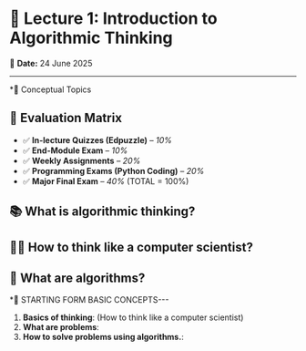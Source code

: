 # 📘 Lecture 1: Introduction to Algorithmic Thinking  
📅 **Date:** 24 June 2025  

---
*🧠 Conceptual Topics
## 🧮 Evaluation Matrix
- ✅ **In-lecture Quizzes (Edpuzzle)** – *10%*
- ✅ **End-Module Exam** – *10%*
- ✅ **Weekly Assignments** – *20%*
- ✅ **Programming Exams (Python Coding)** – *20%*
- ✅ **Major Final Exam** – *40%* (TOTAL = 100%)
## 📚 What is algorithmic thinking?
## 🧑‍🏫 How to think like a computer scientist?
## 🤖 What are algorithms?
*🧩 STARTING FORM BASIC CONCEPTS---
1. **Basics of thinking**: (How to think like a computer scientist)
2. **What are problems**:
3. **How to solve problems using algorithms.**:


